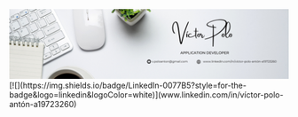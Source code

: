 <div id="header" align="center">
  <img decoding="async" src="https://raw.githubusercontent.com/victor99p/victor99p/refs/heads/main/White%20and%20Black%20Simple%20Marketing%20LinkedIn%20Banner.png" width="800"/>
</div>
[![](https://img.shields.io/badge/LinkedIn-0077B5?style=for-the-badge&logo=linkedin&logoColor=white)](www.linkedin.com/in/víctor-polo-antón-a19723260)

